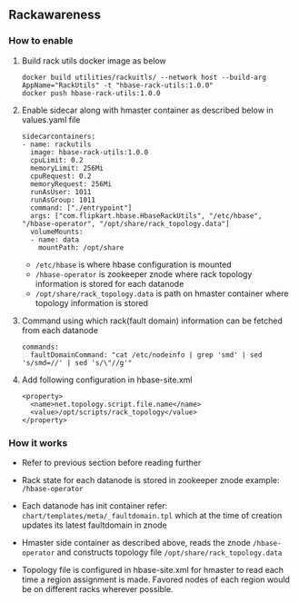 ## Rackawareness

### How to enable

1. Build rack utils docker image as below
    ```
    docker build utilities/rackuitls/ --network host --build-arg AppName="RackUtils" -t "hbase-rack-utils:1.0.0"
    docker push hbase-rack-utils:1.0.0
    ```

1. Enable sidecar along with hmaster container as described below in values.yaml file

    ```
    sidecarcontainers:
    - name: rackutils
      image: hbase-rack-utils:1.0.0
      cpuLimit: 0.2
      memoryLimit: 256Mi
      cpuRequest: 0.2
      memoryRequest: 256Mi
      runAsUser: 1011
      runAsGroup: 1011
      command: ["./entrypoint"]
      args: ["com.flipkart.hbase.HbaseRackUtils", "/etc/hbase", "/hbase-operator", "/opt/share/rack_topology.data"]
      volumeMounts:
      - name: data
        mountPath: /opt/share
    ```

    * `/etc/hbase` is where hbase configuration is mounted
    * `/hbase-operator` is zookeeper znode where rack topology information is stored for each datanode
    * `/opt/share/rack_topology.data` is path on hmaster container where topology information is stored

1. Command using which rack(fault domain) information can be fetched from each datanode
    ```
    commands:
      faultDomainCommand: "cat /etc/nodeinfo | grep 'smd' | sed 's/smd=//' | sed 's/\"//g'"
    ```

1. Add following configuration in hbase-site.xml
    ```
    <property>
      <name>net.topology.script.file.name</name>
      <value>/opt/scripts/rack_topology</value>
    </property>
    ```

### How it works

* Refer to previous section before reading further

* Rack state for each datanode is stored in zookeeper znode example: `/hbase-operator`

* Each datanode has init container refer: `chart/templates/meta/_faultdomain.tpl` which at the time of creation updates its latest faultdomain in znode 

* Hmaster side container as described above, reads the znode `/hbase-operator` and constructs topology file `/opt/share/rack_topology.data`

* Topology file is configured in hbase-site.xml for hmaster to read each time a region assignment is made. Favored nodes of each region would be on different racks wherever possible.
